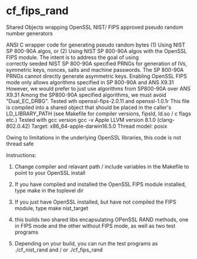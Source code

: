 # cf_fips_rand
Shared Objects wrapping OpenSSL NIST/ FIPS approved pseudo random number generators

ANSI C wrapper code for 
generating pseudo random  bytes (1)  Using NIST SP 800-90A algos, or (2) 
Using NIST SP 800-90A algos with the OpenSSL FIPS module. 
The intent is to address the goal of using  
correctly seeded NIST SP 800-90A specified PRNGs for generation of IVs, 
symmetric keys, nonces, salts and machine passwords. The SP 800-90A PRNGs
cannot directly generate asymmetric keys. 
Enabling OpenSSL FIPS mode only allows algorithms 
specified in SP 800-90A and ANS X9.31
However, we would prefer to just use algorithms 
from SP800-90A over ANS X9.31
Among the SP800-90A specified algorithms, we 
must avoid "Dual_EC_DRBG". 
Tested wth openssl-fips-2.0.11 and openssl-1.0.1r
This file is compiled into a shared object that should 
be placed in the caller's LD_LIBRARY_PATH (see 
Makefile for compiler versions, fipsld, ld.so / c flags etc.)
Tested with gcc version 
gcc -v 
Apple LLVM version 8.1.0 (clang-802.0.42)
Target: x86_64-apple-darwin16.5.0
Thread model: posix

Owing to limitations in the underlying OpenSSL libraries, this code is not thread safe

Instructions:
1) Change compiler and relavant path / include variables in the Makefile 
to point to your OpenSSL install

2) If you have compiled and installed the  OpenSSL FIPS module installed, 
  type make in the toplevel dir 

3) If you just have OpenSSL installed, but have not compiled the 
   FIPS module, type make nist_target
   
4) this builds two shared libs encapsulating OPenSSL RAND methods, 
   one in FIPS mode and the other without FIPS mode, as well as two test programs

5) Depending on your build, you can run the test programs as ./cf_nist_rand and / or 
  ./cf_fips_rand 
